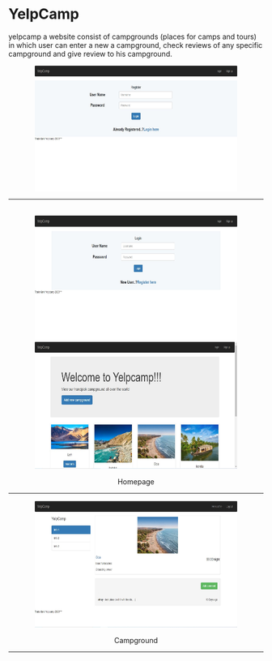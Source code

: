 # YelpCamp
yelpcamp a website consist of campgrounds (places for camps and tours) in which user can enter a new a campground, check reviews of any specific campground and give review to his campground.

<div align= "center"> 
<img src = "./demo/register.jpg" width = 400 height = 250 align = center> <br> <hr> <br>
<img src = "./demo/login.jpg" width = 400 height = 250 align = center>
<img src = "./demo/homepage.jpg" width = 400 height = 250> <p>Homepage</p> <hr>
<img src = "./demo/campground.jpg" width = 400 height = 250> <p>Campground</p> <hr>
</div>